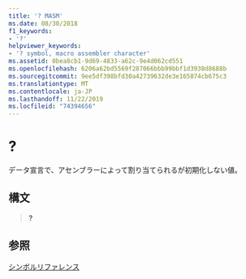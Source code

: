```yaml
---
title: '? MASM'
ms.date: 08/30/2018
f1_keywords:
- '?'
helpviewer_keywords:
- '? symbol, macro assembler character'
ms.assetid: 0bea8cb1-9d69-4833-a62c-9e4d062cd551
ms.openlocfilehash: 6206a62bd5569f287066bbb99bbf1d3938d8688b
ms.sourcegitcommit: 9ee5df398bfd30a42739632de3e165874cb675c3
ms.translationtype: MT
ms.contentlocale: ja-JP
ms.lasthandoff: 11/22/2019
ms.locfileid: "74394656"
---
```

# <a name=""></a>?

データ宣言で、アセンブラーによって割り当てられるが初期化しない値。

## <a name="syntax"></a>構文

> **?**

## <a name="see-also"></a>参照

[シンボルリファレンス](symbols-reference.md)
